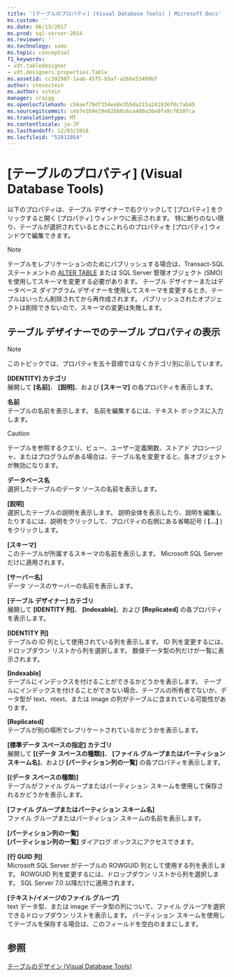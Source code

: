 ```yaml
---
title: '[テーブルのプロパティ] (Visual Database Tools) | Microsoft Docs'
ms.custom: ''
ms.date: 06/13/2017
ms.prod: sql-server-2014
ms.reviewer: ''
ms.technology: ssms
ms.topic: conceptual
f1_keywords:
- vdt.tabledesigner
- vdt.designers.properties.Table
ms.assetid: cc392987-1aab-45f5-b5af-a26be53409bf
author: stevestein
ms.author: sstein
manager: craigg
ms.openlocfilehash: c56aef79df354ee8e355da215a241836f8c7ab45
ms.sourcegitcommit: ceb7e1b9e29e02bb0c6ca400a36e0fa9cf010fca
ms.translationtype: MT
ms.contentlocale: ja-JP
ms.lasthandoff: 12/03/2018
ms.locfileid: "52812854"
---
```

# <a name="table-properties-visual-database-tools"></a>[テーブルのプロパティ] (Visual Database Tools)
  以下のプロパティは、テーブル デザイナーで右クリックして [プロパティ] をクリックすると開く [プロパティ] ウィンドウに表示されます。 特に断りのない限り、テーブルが選択されているときにこれらのプロパティを [プロパティ] ウィンドウで編集できます。  
  
> [!NOTE]  
>  テーブルをレプリケーションのためにパブリッシュする場合は、Transact-SQL ステートメントの [ALTER TABLE](/sql/t-sql/statements/alter-table-transact-sql) または SQL Server 管理オブジェクト (SMO) を使用してスキーマを変更する必要があります。 テーブル デザイナーまたはデータベース ダイアグラム デザイナーを使用してスキーマを変更するとき、テーブルはいったん削除されてから再作成されます。 パブリッシュされたオブジェクトは削除できないので、スキーマの変更は失敗します。  
  
## <a name="show-table-properties-in-table-designer"></a>テーブル デザイナーでのテーブル プロパティの表示  
  
> [!NOTE]  
>  このトピックでは、プロパティを五十音順ではなくカテゴリ別に示しています。  
  
 **[IDENTITY] カテゴリ**  
 展開して **[名前]**、 **[説明]**、および **[スキーマ]** の各プロパティを表示します。  
  
 **名前**  
 テーブルの名前を表示します。 名前を編集するには、テキスト ボックスに入力します。  
  
> [!CAUTION]  
>  テーブルを参照するクエリ、ビュー、ユーザー定義関数、ストアド プロシージャ、またはプログラムがある場合は、テーブル名を変更すると、各オブジェクトが無効になります。  
  
 **データベース名**  
 選択したテーブルのデータ ソースの名前を表示します。  
  
 **[説明]**  
 選択したテーブルの説明を表示します。 説明全体を表示したり、説明を編集したりするには、説明をクリックして、プロパティの右側にある省略記号 ( **[...]** ) をクリックします。  
  
 **[スキーマ]**  
 このテーブルが所属するスキーマの名前を表示します。 Microsoft SQL Server だけに適用されます。  
  
 **[サーバー名]**  
 データ ソースのサーバーの名前を表示します。  
  
 **[テーブル デザイナー] カテゴリ**  
 展開して **[IDENTITY 列]**、 **[Indexable]**、および **[Replicated]** の各プロパティを表示します。  
  
 **[IDENTITY 列]**  
 テーブルの ID 列として使用されている列を表示します。 ID 列を変更するには、ドロップダウン リストから列を選択します。 数値データ型の列だけが一覧に表示されます。  
  
 **[Indexable]**  
 テーブルにインデックスを付けることができるかどうかを表示します。 テーブルにインデックスを付けることができない場合、テーブルの所有者でないか、データ型が text、ntext、または image の列がテーブルに含まれている可能性があります。  
  
 **[Replicated]**  
 テーブルが別の場所でレプリケートされているかどうかを表示します。  
  
 **[標準データ スペースの指定] カテゴリ**  
 展開して **[(データ スペースの種類)]**、 **[ファイル グループまたはパーティション スキーム名]**、および **[パーティション列の一覧]** の各プロパティを表示します。  
  
 **[(データ スペースの種類)]**  
 テーブルがファイル グループまたはパーティション スキームを使用して保存されるかどうかを表示します。  
  
 **[ファイル グループまたはパーティション スキーム名]**  
 ファイル グループまたはパーティション スキームの名前を表示します。  
  
 **[パーティション列の一覧]**  
 **[パーティション列の一覧]** ダイアログ ボックスにアクセスできます。  
  
 **[行 GUID 列]**  
 Microsoft SQL Server がテーブルの ROWGUID 列として使用する列を表示します。 ROWGUID 列を変更するには、ドロップダウン リストから列を選択します。 SQL Server 7.0 以降だけに適用されます。  
  
 **[テキスト/イメージのファイル グループ]**  
 text データ型、または image データ型の列について、ファイル グループを選択できるドロップダウン リストを表示します。 パーティション スキームを使用してテーブルを保存する場合は、このフィールドを空白のままにします。  
  
## <a name="see-also"></a>参照  
 [テーブルのデザイン (Visual Database Tools)](visual-database-tools.md)  
  
  
